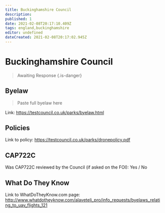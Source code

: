 ```yaml
---
title: Buckinghamshire Council
description:
published: 1
date: 2021-02-08T20:17:10.409Z
tags: england,buckinghamshire
editor: undefined
dateCreated: 2021-02-08T20:17:02.945Z
---
```


# Buckinghamshire Council
>  Awaiting Response
> {.is-danger}

## Byelaw
> Paste full byelaw here

Link:
https://testcouncil.co.uk/parks/byelaw.html

## Policies
Link to policy:
https://testcouncil.co.uk/parks/dronepolicy.pdf

## CAP722C

Was CAP722C reviewed by the Council (if asked on the FOI): Yes / No

## What Do They Know

Link to WhatDoTheyKnow.com page:
http://www.whatdotheyknow.com/alaveteli_pro/info_requests/byelaws_relating_to_uav_flights_121

